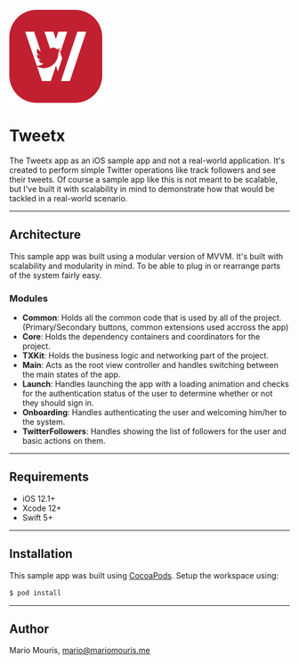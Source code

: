 ![App Logo](Images/logo.png)
# Tweetx
The Tweetx app as an iOS sample app and not a real-world application. It's created to perform simple Twitter operations like track followers and see their tweets. Of course a sample app like this is not meant to be scalable, but I've built it with scalability in mind to demonstrate how that would be tackled in a real-world scenario.

---

## Architecture

This sample app was built using a modular version of MVVM. It's built with scalability and modularity in mind. To be able to plug in or rearrange parts of the system fairly easy.

### Modules

* **Common**: Holds all the common code that is used by all of the project. (Primary/Secondary buttons, common extensions used accross the app)
* **Core**: Holds the dependency containers and coordinators for the project.
* **TXKit**: Holds the business logic and networking part of the project.
* **Main**: Acts as the root view controller and handles switching between the main states of the app.
* **Launch**: Handles launching the app with a loading animation and checks for the authentication status of the user to determine whether or not they should sign in.
* **Onboarding**: Handles authenticating the user and welcoming him/her to the system.
* **TwitterFollowers**: Handles showing the list of followers for the user and basic actions on them.

---

## Requirements

- iOS 12.1+
- Xcode 12+
- Swift 5+

---

## Installation

This sample app was built using [CocoaPods](http://cocoapods.org).
Setup the workspace using:

```bash
$ pod install
```

---

## Author
Mario Mouris, mario@mariomouris.me
